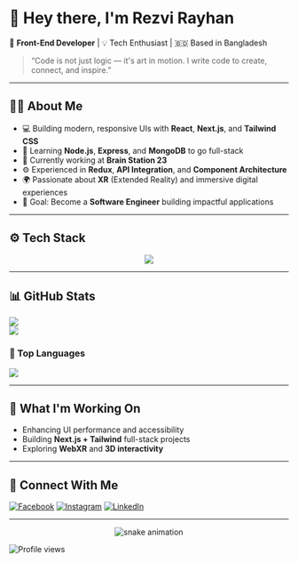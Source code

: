 # 👋 Hey there, I'm Rezvi Rayhan  

🚀 **Front-End Developer** | 💡 Tech Enthusiast | 🇧🇩 Based in Bangladesh  

> “Code is not just logic — it's art in motion. I write code to create, connect, and inspire.”  

---

## 👨‍💻 About Me  

- 💻 Building modern, responsive UIs with **React**, **Next.js**, and **Tailwind CSS**  
- 🧠 Learning **Node.js**, **Express**, and **MongoDB** to go full-stack  
- 🏢 Currently working at **Brain Station 23**  
- ⚙️ Experienced in **Redux**, **API Integration**, and **Component Architecture**  
- 🌍 Passionate about **XR** (Extended Reality) and immersive digital experiences  
- 🎯 Goal: Become a **Software Engineer** building impactful applications  

---

## ⚙️ Tech Stack  

<p align="center">
  <a href="https://github.com/rezvirayhan">
    <img src="https://skillicons.dev/icons?i=js,ts,react,nextjs,nodejs,express,mongodb,html,css,tailwind,redux,firebase,git,github,figma,vscode,postman,threejs,bootstrap,netlify,heroku" />
  </a>
</p>

---

## 📊 GitHub Stats  

![](https://github-readme-stats.vercel.app/api?username=rezvirayhan&theme=dark&hide_border=false&include_all_commits=true&count_private=true)  
![](https://github-readme-streak-stats.herokuapp.com/?user=rezvirayhan&theme=dark&hide_border=false)  

### 🧩 Top Languages  

![](https://github-readme-stats.vercel.app/api/top-langs/?username=rezvirayhan&layout=compact&theme=tokyonight)

---

## 🔭 What I'm Working On  

- Enhancing UI performance and accessibility  
- Building **Next.js + Tailwind** full-stack projects  
- Exploring **WebXR** and **3D interactivity**  

---

## 🤝 Connect With Me  

[![Facebook](https://img.shields.io/badge/Facebook-%231877F2.svg?logo=Facebook&logoColor=white)](https://www.facebook.com/devrezvirayhan) 
[![Instagram](https://img.shields.io/badge/Instagram-%23E4405F.svg?logo=Instagram&logoColor=white)](https://instagram.com/rezvirayhan2002) 
[![LinkedIn](https://img.shields.io/badge/LinkedIn-%230077B5.svg?logo=linkedin&logoColor=white)](https://linkedin.com/in/rezvirayhan)  

---

<p align="center">
  <img src="https://github.com/rezvirayhan/rezvirayhan/blob/output/github-contribution-grid-snake.svg" alt="snake animation" />
</p>

![Profile views](https://visitcount.itsvg.in/api?id=rezvirayhan&icon=0&color=0)


